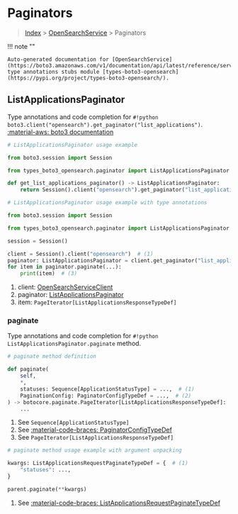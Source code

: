# Paginators

> [Index](../README.md) > [OpenSearchService](./README.md) > Paginators

!!! note ""

    Auto-generated documentation for [OpenSearchService](https://boto3.amazonaws.com/v1/documentation/api/latest/reference/services/opensearch.html#opensearchservice)
    type annotations stubs module [types-boto3-opensearch](https://pypi.org/project/types-boto3-opensearch/).

## ListApplicationsPaginator

Type annotations and code completion for `#!python boto3.client("opensearch").get_paginator("list_applications")`.
[:material-aws: boto3 documentation](https://boto3.amazonaws.com/v1/documentation/api/latest/reference/services/opensearch/paginator/ListApplications.html#OpenSearchService.Paginator.ListApplications)

```python
# ListApplicationsPaginator usage example

from boto3.session import Session

from types_boto3_opensearch.paginator import ListApplicationsPaginator

def get_list_applications_paginator() -> ListApplicationsPaginator:
    return Session().client("opensearch").get_paginator("list_applications")
```

```python
# ListApplicationsPaginator usage example with type annotations

from boto3.session import Session

from types_boto3_opensearch.paginator import ListApplicationsPaginator

session = Session()

client = Session().client("opensearch")  # (1)
paginator: ListApplicationsPaginator = client.get_paginator("list_applications")  # (2)
for item in paginator.paginate(...):
    print(item)  # (3)
```

1. client: [OpenSearchServiceClient](./client.md)
2. paginator: [ListApplicationsPaginator](./paginators.md#listapplicationspaginator)
3. item: `PageIterator[ListApplicationsResponseTypeDef]`


### paginate

Type annotations and code completion for `#!python ListApplicationsPaginator.paginate` method.

```python
# paginate method definition

def paginate(
    self,
    *,
    statuses: Sequence[ApplicationStatusType] = ...,  # (1)
    PaginationConfig: PaginatorConfigTypeDef = ...,  # (2)
) -> botocore.paginate.PageIterator[ListApplicationsResponseTypeDef]:  # (3)
    ...
```

1. See `Sequence[ApplicationStatusType]`
2. See [:material-code-braces: PaginatorConfigTypeDef](./type_defs.md#paginatorconfigtypedef)
3. See `PageIterator[ListApplicationsResponseTypeDef]`


```python
# paginate method usage example with argument unpacking

kwargs: ListApplicationsRequestPaginateTypeDef = {  # (1)
    "statuses": ...,
}

parent.paginate(**kwargs)
```

1. See [:material-code-braces: ListApplicationsRequestPaginateTypeDef](./type_defs.md#listapplicationsrequestpaginatetypedef)
